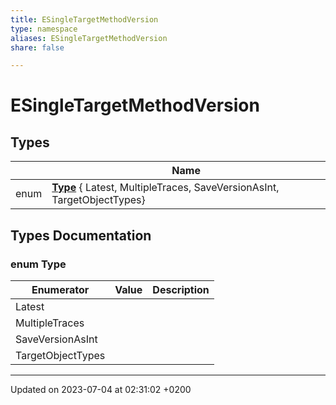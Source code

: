 ```yaml
---
title: ESingleTargetMethodVersion
type: namespace
aliases: ESingleTargetMethodVersion
share: false

---
```


# ESingleTargetMethodVersion



## Types

|                | Name           |
| -------------- | -------------- |
| enum| **[Type](/docs/SDK/Source/Namespaces/namespaceESingleTargetMethodVersion.md#enum-type)** { Latest, MultipleTraces, SaveVersionAsInt, TargetObjectTypes} |

## Types Documentation

### enum Type

| Enumerator | Value | Description |
| ---------- | ----- | ----------- |
| Latest | |   |
| MultipleTraces | |   |
| SaveVersionAsInt | |   |
| TargetObjectTypes | |   |









-------------------------------

Updated on 2023-07-04 at 02:31:02 +0200